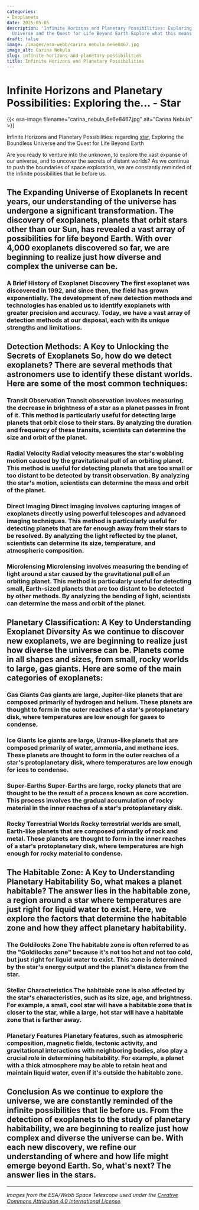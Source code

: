 ```yaml
---
categories:
- Exoplanets
date: 2025-05-05
description: 'Infinite Horizons and Planetary Possibilities: Exploring the Boundless
  Universe and the Quest for Life Beyond Earth Explore what this means for alien life.'
draft: false
image: /images/esa-webb/carina_nebula_6e6e8467.jpg
image_alt: Carina Nebula
slug: infinite-horizons-and-planetary-possibilities
title: Infinite Horizons and Planetary Possibilities
---
```


# Infinite Horizons and Planetary Possibilities: Exploring the... - Star
{{< esa-image filename="carina_nebula_6e6e8467.jpg" alt="Carina Nebula" >}}



Infinite Horizons and Planetary Possibilities: regarding [star](/blog/[exoplanets](/blog/the-cosmic-dance-of-exoplanets-and-[habitable](/blog/understanding-the-habitable-zones-of-exoplanets-a-key-to-unl)-zones/)-in-the-habitable-zone-a-new-era-in-the-search-for/), Exploring the Boundless Universe and the Quest for Life Beyond Earth

Are you ready to venture into the unknown, to explore the vast expanse of our universe, and to uncover the secrets of distant worlds? As we continue to push the boundaries of space exploration, we are constantly reminded of the infinite possibilities that lie before us.

 ## The Expanding Universe of Exoplanets In recent years, our understanding of the universe has undergone a significant transformation. The discovery of exoplanets, planets that orbit stars other than our Sun, has revealed a vast array of possibilities for life beyond Earth. With over 4,000 exoplanets discovered so far, we are beginning to realize just how diverse and complex the universe can be.

 ### A Brief History of Exoplanet Discovery The first exoplanet was discovered in 1992, and since then, the field has grown exponentially. The development of new detection methods and technologies has enabled us to identify exoplanets with greater precision and accuracy. Today, we have a vast array of detection methods at our disposal, each with its unique strengths and limitations.

 ## Detection Methods: A Key to Unlocking the Secrets of Exoplanets So, how do we detect exoplanets? There are several methods that astronomers use to identify these distant worlds. Here are some of the most common techniques:

 ### Transit Observation Transit observation involves measuring the decrease in brightness of a star as a planet passes in front of it. This method is particularly useful for detecting large planets that orbit close to their stars. By analyzing the duration and frequency of these transits, scientists can determine the size and orbit of the planet.

 ### Radial Velocity Radial velocity measures the star's wobbling motion caused by the gravitational pull of an orbiting planet. This method is useful for detecting planets that are too small or too distant to be detected by transit observation. By analyzing the star's motion, scientists can determine the mass and orbit of the planet.

 ### Direct Imaging Direct imaging involves capturing images of exoplanets directly using powerful telescopes and advanced imaging techniques. This method is particularly useful for detecting planets that are far enough away from their stars to be resolved. By analyzing the light reflected by the planet, scientists can determine its size, temperature, and atmospheric composition.

 ### Microlensing Microlensing involves measuring the bending of light around a star caused by the gravitational pull of an orbiting planet. This method is particularly useful for detecting small, Earth-sized planets that are too distant to be detected by other methods. By analyzing the bending of light, scientists can determine the mass and orbit of the planet.

 ## Planetary Classification: A Key to Understanding Exoplanet Diversity As we continue to discover new exoplanets, we are beginning to realize just how diverse the universe can be. Planets come in all shapes and sizes, from small, rocky worlds to large, gas giants. Here are some of the main categories of exoplanets:

 ### Gas Giants Gas giants are large, Jupiter-like planets that are composed primarily of hydrogen and helium. These planets are thought to form in the outer reaches of a star's protoplanetary disk, where temperatures are low enough for gases to condense.

 ### Ice Giants Ice giants are large, Uranus-like planets that are composed primarily of water, ammonia, and methane ices. These planets are thought to form in the outer reaches of a star's protoplanetary disk, where temperatures are low enough for ices to condense.

 ### Super-Earths Super-Earths are large, rocky planets that are thought to be the result of a process known as core accretion. This process involves the gradual accumulation of rocky material in the inner reaches of a star's protoplanetary disk.

 ### Rocky Terrestrial Worlds Rocky terrestrial worlds are small, Earth-like planets that are composed primarily of rock and metal. These planets are thought to form in the inner reaches of a star's protoplanetary disk, where temperatures are high enough for rocky material to condense.

 ## The Habitable Zone: A Key to Understanding Planetary Habitability So, what makes a planet habitable? The answer lies in the habitable zone, a region around a star where temperatures are just right for liquid water to exist. Here, we explore the factors that determine the habitable zone and how they affect planetary habitability.

 ### The Goldilocks Zone The habitable zone is often referred to as the "Goldilocks zone" because it's not too hot and not too cold, but just right for liquid water to exist. This zone is determined by the star's energy output and the planet's distance from the star.

 ### Stellar Characteristics The habitable zone is also affected by the star's characteristics, such as its size, age, and brightness. For example, a small, cool star will have a habitable zone that is closer to the star, while a large, hot star will have a habitable zone that is farther away.

 ### Planetary Features Planetary features, such as atmospheric composition, magnetic fields, tectonic activity, and gravitational interactions with neighboring bodies, also play a crucial role in determining habitability. For example, a planet with a thick atmosphere may be able to retain heat and maintain liquid water, even if it's outside the habitable zone.

 ## Conclusion As we continue to explore the universe, we are constantly reminded of the infinite possibilities that lie before us. From the detection of exoplanets to the study of planetary habitability, we are beginning to realize just how complex and diverse the universe can be. With each new discovery, we refine our understanding of where and how life might emerge beyond Earth. So, what's next? The answer lies in the stars.

---

*Images from the ESA/Webb Space Telescope used under the [Creative Commons Attribution 4.0 International License](https://creativecommons.org/licenses/by/4.0).*